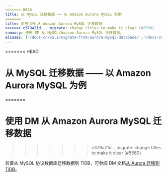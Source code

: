 ```yaml
---
<<<<<<< HEAD
title: 从 MySQL 迁移数据 —— 以 Amazon Aurora MySQL 为例
=======
title: 使用 DM 从 Amazon Aurora MySQL 迁移数据
>>>>>>> c379a21d... migrate: change titles to make it clear (#5560)
summary: 使用 DM 从 MySQL/Amazon Aurora MySQL 迁移数据。
aliases: ['/docs-cn/v2.1/migrate-from-aurora-mysql-database/','/docs-cn/v2.1/how-to/migrate/from-aurora/']
---
```


<<<<<<< HEAD
# 从 MySQL 迁移数据 —— 以 Amazon Aurora MySQL 为例
=======
# 使用 DM 从 Amazon Aurora MySQL 迁移数据
>>>>>>> c379a21d... migrate: change titles to make it clear (#5560)

若要从 MySQL 协议数据库迁移数据到 TiDB，可参阅 DM 文档[从 Aurora 迁移到 TiDB](https://docs.pingcap.com/zh/tidb-data-migration/v2.0/migrate-from-mysql-aurora)。
